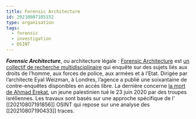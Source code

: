 ```yaml
---
title: Forensic Architecture
id: 20210807185152
type: organisation
tags:
  - forensic
  - investigation
  - OSINT
---
```

            

**_Forensic Architecture_**, ou architecture légale : [Forensic Architecture](https://forensic-architecture.org/) est [un collectif de recherche multidisciplinaire](https://www.arte.tv/fr/videos/103244-000-A/les-experts-mais-en-vrai-forensic-architecture-tracks-arte/) qui enquête sur des sujets liés aux droits de l’homme, aux forces de police, aux armées et à l’Etat. Dirigée par l’architecte Eyal Weizman, à Londres, l’agence a publié une soixantaine de contre-enquêtes disponibles en accès libre. La dernière concerne [la mort de Ahmad Erekat](https://forensic-architecture.org/investigation/the-extrajudicial-execution-of-ahmad-erekat), un jeune palestinien tué le 23 juin 2020 par des troupes isréliennes.
Les travaux sont basés sur une approche spécifique de l' [[20210807191856]] OSINT qui repose sur une analyse des [[20210807190433]] traces.



